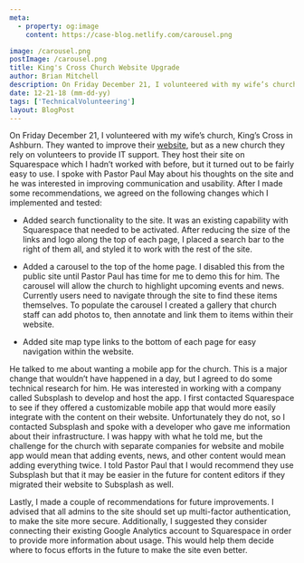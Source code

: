 ```yaml
---
meta:
  - property: og:image
    content: https://case-blog.netlify.com/carousel.png

image: /carousel.png
postImage: /carousel.png
title: King's Cross Church Website Upgrade
author: Brian Mitchell
description: On Friday December 21, I volunteered with my wife’s church, King’s Cross in Ashburn. They wanted to improve their website, but as a new church they rely on volunteers to provide IT support.
date: 12-21-18 (mm-dd-yy)
tags: ['TechnicalVolunteering']
layout: BlogPost
---
```


On Friday December 21, I volunteered with my wife’s church, King’s Cross in Ashburn. They wanted to improve their <a href="https://www.kingscrossva.org/" target="_blank">website</a>, but as a new church they rely on volunteers to provide IT support. They host their site on Squarespace which I hadn’t worked with before, but it turned out to be fairly easy to use. I spoke with Pastor Paul May about his thoughts on the site and he was interested in improving communication and usability. After I made some recommendations, we agreed on the following changes which I implemented and tested:

- Added search functionality to the site. It was an existing capability with Squarespace that needed to be activated. After reducing the size of the links and logo along the top of each page, I placed a search bar to the right of them all, and styled it to work with the rest of the site.

- Added a carousel to the top of the home page. I disabled this from the public site until Pastor Paul has time for me to demo this for him. The carousel will allow the church to highlight upcoming events and news. Currently users need to navigate through the site to find these items themselves. To populate the carousel I created a gallery that church staff can add photos to, then annotate and link them to items within their website.

- Added site map type links to the bottom of each page for easy navigation within the website.

He talked to me about wanting a mobile app for the church. This is a major change that wouldn’t have happened in a day, but I agreed to do some technical research for him. He was interested in working with a company called Subsplash to develop and host the app. I first contacted Squarespace to see if they offered a customizable mobile app that would more easily integrate with the content on their website. Unfortunately they do not, so I contacted Subsplash and spoke with a developer who gave me information about their infrastructure. I was happy with what he told me, but the challenge for the church with separate companies for website and mobile app would mean that adding events, news, and other content would mean adding everything twice. I told Pastor Paul that I would recommend they use Subsplash but that it may be easier in the future for content editors if they migrated their website to Subsplash as well.

Lastly, I made a couple of recommendations for future improvements. I advised that all admins to the site should set up multi-factor authentication, to make the site more secure. Additionally, I suggested they consider connecting their existing Google Analytics account to Squarespace in order to provide more information about usage. This would help them decide where to focus efforts in the future to make the site even better.
